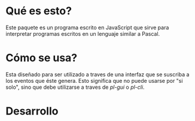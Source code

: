 # Qué es esto?

Este paquete es un programa escrito en JavaScript que sirve para interpretar programas escritos en un lenguaje similar a Pascal.

# Cómo se usa?

Esta diseñado para ser utilizado a traves de una interfaz que se suscriba a los eventos que éste genera. Esto significa que no puede usarse por "si solo", sino que debe utilizarse a traves de *pl-gui* o *pl-cli*.


# Desarrollo
